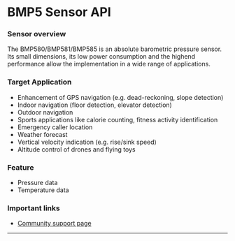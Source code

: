 # BMP5 Sensor API

### Sensor overview

The BMP580/BMP581/BMP585 is an absolute barometric pressure sensor. 
Its small dimensions, its low power consumption and the highend performance allow the implementation in a wide range of 
applications.

### Target Application
- Enhancement of GPS navigation (e.g. dead-reckoning, slope detection)
- Indoor navigation (floor detection, elevator detection)
- Outdoor navigation
- Sports applications like calorie counting, fitness activity identification
- Emergency caller location
- Weather forecast
- Vertical velocity indication (e.g. rise/sink speed)
- Altitude control of drones and flying toys 

### Feature
- Pressure data
- Temperature data

### Important links

- [Community support page](https://community.bosch-sensortec.com)

---


